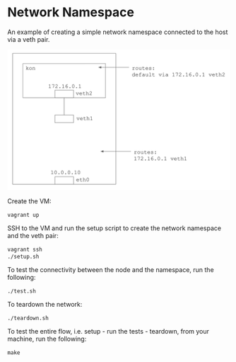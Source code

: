 # Network Namespace

An example of creating a simple network namespace connected
to the host via a veth pair.

![Diagram](./diagram.png)

Create the VM:

```
vagrant up
```

SSH to the VM and run the setup script to create the network namespace and the veth pair: 

```
vagrant ssh
./setup.sh
```

To test the connectivity between the node and the namespace, run the following:

```
./test.sh
```

To teardown the network:

```
./teardown.sh
```

To test the entire flow, i.e. setup - run the tests - teardown, from your machine, run the following:

```
make
```
